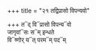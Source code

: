 +++
title = "२१ तद्विप्रासो विपन्यवो"

+++
त᳓द् वि᳓प्रासो विपन्य᳓वो  
जागृवां᳓सः स᳓म् इन्धते  
वि᳓ष्णोर् य᳓त् परम᳓म् पद᳓म्